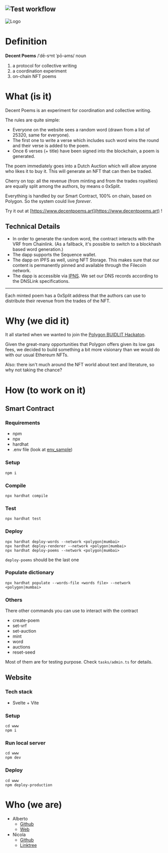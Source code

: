 ## ![Test workflow](https://github.com/vrde/hyperpoem/actions/workflows/node.yml/badge.svg)

![Logo](https://github.com/deeecent/decentpoems/blob/main/doc/logo.github.alpha.svg?raw=true)

# Definition

**Decent Poems** /ˈdē-sᵊnt ˈpō-əms/ noun

1. a protocol for collective writing
2. a coordination experiment
3. on-chain NFT poems

# What (is it)

Decent Poems is an experiment for coordination and collective writing.

The rules are quite simple:

- Everyone on the website sees a random word (drawn from a list of 25320, same for everyone).
- The first one to write a verse which includes such word wins the round and their verse is added to the poem.
- Once 6 verses (+ title) have been signed into the blockchain, a poem is generated.

The poem immediately goes into a Dutch Auction which will allow anyone who likes it to buy it.
This will generate an NFT that can then be traded.

Cherry on top: all the revenue (from minting and from the trades royalties) are equally split among the authors, by means o 0xSplit.

Everything is handled by our Smart Contract, 100% on chain, based on Polygon. So the system could live _forever_.

Try it out at [https://www.decentpoems.art](https://www.decentpoems.art) !

## Technical Details

- In order to generate the random word, the contract interacts with the VRF from Chainlink. (As a fallback, it's possible to switch to a blockhash based word generation.)
- The dapp supports the Sequence wallet.
- The dapp on IPFS as well, using NFT Storage. This makes sure that our content is permanently pinned and available through the Filecoin network.
- The dapp is accessible via [IPNS](https://decentpoems-art.ipns.dweb.link/). We set our DNS records according to the DNSLink specifications.

---

Each minted poem has a 0xSplit address that the authors can use to distribute their revenue from the trades of the NFT.

# Why (we did it)

It all started when we wanted to join the [Polygon BUIDLIT Hackaton](https://buidlit.polygon.technology/).

Given the great-many opportunities that Polygon offers given its low gas fees, we decided to build something a bit more visionary than we would do with our usual Ethereum NFTs.

Also: there isn't much around the NFT world about text and literature, so why not taking the chance?

# How (to work on it)

## Smart Contract

### Requirements

- npm
- npx
- hardhat
- .env file (look at [env_sample](https://github.com/deeecent/decentpoems/blob/main/env_sample))

### Setup

```
npm i
```

### Compile

`npx hardhat compile`

### Test

`npx hardhat test`

### Deploy

```
npx hardhat deploy-words --network <polygon|mumbai>
npx hardhat deploy-renderer --network <polygon|mumbai>
npx hardhat deploy-poems --network <polygon|mumbai>
```

`deploy-poems` should be the last one

### Populate dictionary

`npx hardhat populate --words-file <words file> --network <polygon|mumbai>`

### Others

There other commands you can use to interact with the contract

- create-poem
- set-vrf
- set-auction
- mint
- word
- auctions
- reset-seed

Most of them are for testing purpose. Check `tasks/admin.ts` for details.

## Website

### Tech stack

- Svelte + Vite

### Setup

```
cd www
npm i
```

### Run local server

```
cd www
npm dev
```

### Deploy

```
cd www
npm deploy-production
```

# Who (we are)

- Alberto
  - [Github](https://github.com/vrde)
  - [Web](https://www.granzotto.net)
- Nicola
  - [Github](https://github.com/sirnicolaz)
  - [Linktree](https://linktr.ee/innrspce)
